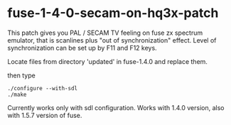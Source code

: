 # fuse-1-4-0-secam-on-hq3x-patch

This patch gives you PAL / SECAM TV feeling on fuse zx spectrum emulator,
that is scanlines plus "out of synchronization" effect. 
Level of synchronization can be set up by F11 and F12 keys.

Locate files from directory 'updated' in fuse-1.4.0 and replace them.

then type

    ./configure --with-sdl
    ./make
   
Currently works only with sdl configuration.
Works with 1.4.0 version, also with 1.5.7 version of fuse.
